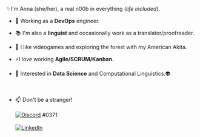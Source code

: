 

  ✨I'm Anna (she/her), a real n00b in everything (*life included*).
  
  - 🌱 Working as a **DevOps** engineer.
 
  - 📚 I'm also a **linguist** and occasionally work as a translator/proofreader.
  
  - 🤖 I like videogames and exploring the forest with my American Akita.
  
  - ⚡I *love* working **Agile/SCRUM/Kanban.**
  
  - 🔭 Interested in **Data Science** and Computational Linguistics.👽
  
<br>

- 📫 Don't be a stranger! <br>
  <br>
     [![Discord](https://img.shields.io/badge/Discord-7289DA?style=for-the-badge&logo=discord&logoColor=white)](https://github.com/Nidstaang) #0371
  <br> <br>
    [![LinkedIn](https://img.shields.io/badge/LinkedIn-blue?style=flat&logo=linkedin&labelColor=blue)](https://www.linkedin.com/in/anna-jaumandreu-maldonado-45b7421a1/)  
     <br>
   
